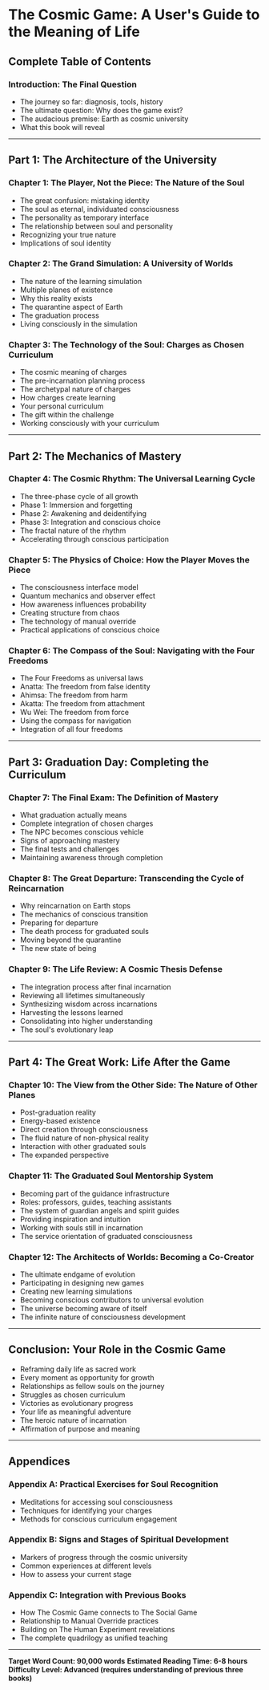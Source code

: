 # The Cosmic Game: A User's Guide to the Meaning of Life
## Complete Table of Contents

### Introduction: The Final Question
- The journey so far: diagnosis, tools, history
- The ultimate question: Why does the game exist?
- The audacious premise: Earth as cosmic university
- What this book will reveal

---

## Part 1: The Architecture of the University

### Chapter 1: The Player, Not the Piece: The Nature of the Soul
- The great confusion: mistaking identity
- The soul as eternal, individuated consciousness
- The personality as temporary interface
- The relationship between soul and personality
- Recognizing your true nature
- Implications of soul identity

### Chapter 2: The Grand Simulation: A University of Worlds
- The nature of the learning simulation
- Multiple planes of existence
- Why this reality exists
- The quarantine aspect of Earth
- The graduation process
- Living consciously in the simulation

### Chapter 3: The Technology of the Soul: Charges as Chosen Curriculum
- The cosmic meaning of charges
- The pre-incarnation planning process
- The archetypal nature of charges
- How charges create learning
- Your personal curriculum
- The gift within the challenge
- Working consciously with your curriculum

---

## Part 2: The Mechanics of Mastery

### Chapter 4: The Cosmic Rhythm: The Universal Learning Cycle
- The three-phase cycle of all growth
- Phase 1: Immersion and forgetting
- Phase 2: Awakening and deidentifying
- Phase 3: Integration and conscious choice
- The fractal nature of the rhythm
- Accelerating through conscious participation

### Chapter 5: The Physics of Choice: How the Player Moves the Piece
- The consciousness interface model
- Quantum mechanics and observer effect
- How awareness influences probability
- Creating structure from chaos
- The technology of manual override
- Practical applications of conscious choice

### Chapter 6: The Compass of the Soul: Navigating with the Four Freedoms
- The Four Freedoms as universal laws
- Anatta: The freedom from false identity
- Ahimsa: The freedom from harm
- Akatta: The freedom from attachment
- Wu Wei: The freedom from force
- Using the compass for navigation
- Integration of all four freedoms

---

## Part 3: Graduation Day: Completing the Curriculum

### Chapter 7: The Final Exam: The Definition of Mastery
- What graduation actually means
- Complete integration of chosen charges
- The NPC becomes conscious vehicle
- Signs of approaching mastery
- The final tests and challenges
- Maintaining awareness through completion

### Chapter 8: The Great Departure: Transcending the Cycle of Reincarnation
- Why reincarnation on Earth stops
- The mechanics of conscious transition
- Preparing for departure
- The death process for graduated souls
- Moving beyond the quarantine
- The new state of being

### Chapter 9: The Life Review: A Cosmic Thesis Defense
- The integration process after final incarnation
- Reviewing all lifetimes simultaneously
- Synthesizing wisdom across incarnations
- Harvesting the lessons learned
- Consolidating into higher understanding
- The soul's evolutionary leap

---

## Part 4: The Great Work: Life After the Game

### Chapter 10: The View from the Other Side: The Nature of Other Planes
- Post-graduation reality
- Energy-based existence
- Direct creation through consciousness
- The fluid nature of non-physical reality
- Interaction with other graduated souls
- The expanded perspective

### Chapter 11: The Graduated Soul Mentorship System
- Becoming part of the guidance infrastructure
- Roles: professors, guides, teaching assistants
- The system of guardian angels and spirit guides
- Providing inspiration and intuition
- Working with souls still in incarnation
- The service orientation of graduated consciousness

### Chapter 12: The Architects of Worlds: Becoming a Co-Creator
- The ultimate endgame of evolution
- Participating in designing new games
- Creating new learning simulations
- Becoming conscious contributors to universal evolution
- The universe becoming aware of itself
- The infinite nature of consciousness development

---

## Conclusion: Your Role in the Cosmic Game
- Reframing daily life as sacred work
- Every moment as opportunity for growth
- Relationships as fellow souls on the journey
- Struggles as chosen curriculum
- Victories as evolutionary progress
- Your life as meaningful adventure
- The heroic nature of incarnation
- Affirmation of purpose and meaning

---

## Appendices

### Appendix A: Practical Exercises for Soul Recognition
- Meditations for accessing soul consciousness
- Techniques for identifying your charges
- Methods for conscious curriculum engagement

### Appendix B: Signs and Stages of Spiritual Development
- Markers of progress through the cosmic university
- Common experiences at different levels
- How to assess your current stage

### Appendix C: Integration with Previous Books
- How The Cosmic Game connects to The Social Game
- Relationship to Manual Override practices
- Building on The Human Experiment revelations
- The complete quadrilogy as unified teaching

---

**Target Word Count: 90,000 words**
**Estimated Reading Time: 6-8 hours**
**Difficulty Level: Advanced (requires understanding of previous three books)**
